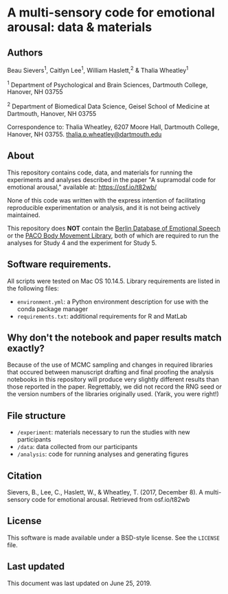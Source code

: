 # A multi-sensory code for emotional arousal: data & materials

## Authors

Beau Sievers<sup>1</sup>, Caitlyn Lee<sup>1</sup>, William Haslett,<sup>2</sup> & Thalia Wheatley<sup>1</sup>

<sup>1</sup> Department of Psychological and Brain Sciences, Dartmouth College, Hanover, NH 03755

<sup>2</sup> Department of Biomedical Data Science, Geisel School of Medicine at Dartmouth, Hanover, NH 03755

Correspondence to: Thalia Wheatley, 6207 Moore Hall, Dartmouth College, Hanover, NH 03755. thalia.p.wheatley@dartmouth.edu

## About

This repository contains code, data, and materials for running the experiments and analyses described in the paper "A supramodal code for emotional arousal," available at: https://osf.io/t82wb/

None of this code was written with the express intention of facilitating reproducible experimentation or analysis, and it is not being actively maintained.

This repository does **NOT** contain the [Berlin Database of Emotional Speech](http://emodb.bilderbar.info/start.html) or the [PACO Body Movement Library](http://paco.psy.gla.ac.uk/index.php/res/download-data/viewcategory/5-body-movement-library), both of which are required to run the analyses for Study 4 and the experiment for Study 5.

## Software requirements.

All scripts were tested on Mac OS 10.14.5. Library requirements are listed in the following files:

 - `environment.yml`: a Python environment description for use with the conda package manager
 - `requirements.txt`: additional requirements for R and MatLab

## Why don't the notebook and paper results match exactly?

Because of the use of MCMC sampling and changes in required libraries that occured between manuscript drafting and final proofing the analysis notebooks in this repository will produce very slightly different results than those reported in the paper. Regrettably, we did not record the RNG seed or the version numbers of the libraries originally used. (Yarik, you were right!)

## File structure

- `/experiment`: materials necessary to run the studies with new participants
- `/data`: data collected from our participants
- `/analysis`: code for running analyses and generating figures

## Citation

Sievers, B., Lee, C., Haslett, W., & Wheatley, T. (2017, December 8). A multi-sensory code for emotional arousal. Retrieved from osf.io/t82wb

## License

This software is made available under a BSD-style license. See the `LICENSE` file.

## Last updated

This document was last updated on June 25, 2019.
